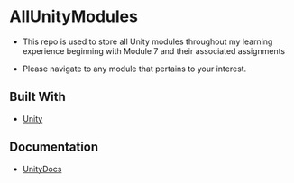 # AllUnityModules

- This repo is used to store all Unity modules throughout my learning experience beginning with Module 7 and their associated assignments

- Please navigate to any module that pertains to your interest.

## Built With

* [Unity](https://unity.com/)

## Documentation
* [UnityDocs](https://docs.unity3d.com/Manual/index.html)